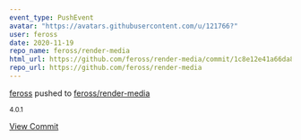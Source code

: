 ```yaml
---
event_type: PushEvent
avatar: "https://avatars.githubusercontent.com/u/121766?"
user: feross
date: 2020-11-19
repo_name: feross/render-media
html_url: https://github.com/feross/render-media/commit/1c8e12e41a66da800403d2ca4cc33a4001d6921f
repo_url: https://github.com/feross/render-media
---
```


<a href='https://github.com/feross' target='_blank'>feross</a> pushed to <a href='https://github.com/feross/render-media' target='_blank'>feross/render-media</a>

<small>4.0.1</small>

<a href='https://github.com/feross/render-media/commit/1c8e12e41a66da800403d2ca4cc33a4001d6921f' target='_blank'>View Commit</a>